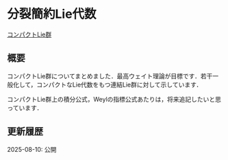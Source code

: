 # 分裂簡約Lie代数

[コンパクトLie群](files/compact-lie-group_20250810.pdf)

## 概要

コンパクトLie群についてまとめました．最高ウェイト理論が目標です．若干一般化して，コンパクトなLie代数をもつ連結Lie群に対して示しています．

コンパクトLie群上の積分公式，Weylの指標公式あたりは，将来追記したいと思っています．

## 更新履歴

2025-08-10: 公開
